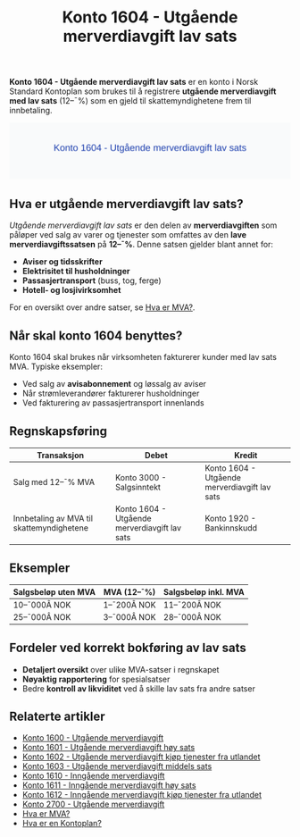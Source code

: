 ﻿---
title: "Konto 1604 - Utgående merverdiavgift lav sats"
seoTitle: "Konto 1604 | Utgående MVA lav sats | Kontoplan"
description: "Konto 1604 brukes til å registrere utgående merverdiavgift med lav sats (12 %) som gjeld frem til innbetaling. Se regler, bokføring, satser og praktiske eksempler."
summary: "Konto 1604: utgående MVA med lav sats. Hva den brukes til og hvordan bokføre korrekt."
---

**Konto 1604 - Utgående merverdiavgift lav sats** er en konto i Norsk Standard Kontoplan som brukes til å registrere **utgående merverdiavgift med lav sats** (12–¯%) som en gjeld til skattemyndighetene frem til innbetaling.

![Illustrasjon av konto 1604 utgående merverdiavgift lav sats](1604-utgaende-merverdiavgift-lav-sats-image.svg)

## Hva er utgående merverdiavgift lav sats?

*Utgående merverdiavgift lav sats* er den delen av **merverdiavgiften** som påløper ved salg av varer og tjenester som omfattes av den **lave merverdiavgiftssatsen** på **12–¯%**. Denne satsen gjelder blant annet for:

* **Aviser og tidsskrifter**
* **Elektrisitet til husholdninger**
* **Passasjertransport** (buss, tog, ferge)
* **Hotell- og losjivirksomhet**

For en oversikt over andre satser, se [Hva er MVA?](/blogs/regnskap/hva-er-moms-mva "Hva er MVA? MVA-regnskapsføring og merverdiavgift").

## Når skal konto 1604 benyttes?

Konto 1604 skal brukes når virksomheten fakturerer kunder med lav sats MVA. Typiske eksempler:

* Ved salg av **avisabonnement** og løssalg av aviser
* Når strømleverandører fakturerer husholdninger
* Ved fakturering av passasjertransport innenlands

## Regnskapsføring

| Transaksjon                                    | Debet                                   | Kredit                                           |
|------------------------------------------------|-----------------------------------------|--------------------------------------------------|
| Salg med 12–¯% MVA                              | Konto 3000 - Salgsinntekt               | Konto 1604 - Utgående merverdiavgift lav sats     |
| Innbetaling av MVA til skattemyndighetene      | Konto 1604 - Utgående merverdiavgift lav sats | Konto 1920 - Bankinnskudd                        |

## Eksempler

| Salgsbeløp uten MVA | MVA (12–¯%)  | Salgsbeløp inkl. MVA |
|---------------------|-------------|----------------------|
| 10–¯000Â NOK          | 1–¯200Â NOK   | 11–¯200Â NOK           |
| 25–¯000Â NOK          | 3–¯000Â NOK   | 28–¯000Â NOK           |

## Fordeler ved korrekt bokføring av lav sats

* **Detaljert oversikt** over ulike MVA-satser i regnskapet
* **Nøyaktig rapportering** for spesialsatser
* Bedre **kontroll av likviditet** ved å skille lav sats fra andre satser

## Relaterte artikler

* [Konto 1600 - Utgående merverdiavgift](/blogs/kontoplan/1600-utgaende-merverdiavgift "Konto 1600 - Utgående merverdiavgift")
* [Konto 1601 - Utgående merverdiavgift høy sats](/blogs/kontoplan/1601-utgaende-merverdiavgift-hoy-sats "Konto 1601 - Utgående merverdiavgift høy sats")
* [Konto 1602 - Utgående merverdiavgift kjøp tjenester fra utlandet](/blogs/kontoplan/1602-utgaende-merverdiavgift-kjop-tjen-fra-utlandet "Konto 1602 - Utgående merverdiavgift kjøp tjenester fra utlandet")
* [Konto 1603 - Utgående merverdiavgift middels sats](/blogs/kontoplan/1603-utgaende-merverdiavgift-middels-sats "Konto 1603 - Utgående merverdiavgift middels sats")
* [Konto 1610 - Inngående merverdiavgift](/blogs/kontoplan/1610-inngaaende-merverdiavgift "Konto 1610 - Inngående merverdiavgift")
* [Konto 1611 - Inngående merverdiavgift høy sats](/blogs/kontoplan/1611-inngaaende-merverdiavgift-hoy-sats "Konto 1611 - Inngående merverdiavgift høy sats")
* [Konto 1612 - Inngående merverdiavgift kjøp tjenester fra utlandet](/blogs/kontoplan/1612-inngaaende-merverdiavgift-kjop-tjen-fra-utlandet "Konto 1612 - Inngående merverdiavgift kjøp tjenester fra utlandet")
* [Konto 2700 - Utgående merverdiavgift](/blogs/kontoplan/2700-utgaende-merverdiavgift "Konto 2700 - Utgående merverdiavgift")
* [Hva er MVA?](/blogs/regnskap/hva-er-moms-mva "Hva er MVA? MVA-regnskapsføring og merverdiavgift")
* [Hva er en Kontoplan?](/blogs/regnskap/hva-er-kontoplan "Hva er en Kontoplan? Komplett Guide til Kontoplaner i Norsk Regnskap")






